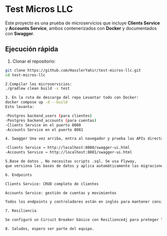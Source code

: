 # Test Micros LLC

Este proyecto es una prueba de microservicios que incluye **Clients Service** y **Accounts Service**, ambos contenerizados con **Docker** y documentados con **Swagger**.

## Ejecución rápida

1. Clonar el repositorio:
```bash
git clone https://github.com/HasslerYahir/test-micros-llc.git
cd test-micros-llc

2.Compilar los microservicios:
./gradlew clean build -x test

3. En la ruta de descarga del repo Levantar todo con Docker:
docker compose up -d --build
Esto levanta: 

-Postgres backend_users (para clientes)
-Postgres backend_accounts (para cuentas)
-Clients Service en el puerto 8080
-Accounts Service en el puerto 8081

4. Swagger Una vez arriba, entra al navegador y prueba las APIs directamente en Swagger:

-Clients Service → http://localhost:8080/swagger-ui.html
-Accounts Service → http://localhost:8081/swagger-ui.html

5.Base de datos , No necesitas scripts .sql. Se usa Flyway, 
que versiona las bases de datos y aplica automáticamente las migraciones al iniciar los microservicios.

6. Endpoints

Clients Service: CRUD completo de clientes

Accounts Service: gestión de cuentas y movimientos

Todos los endpoints y controladores están en inglés para mantener consistencia.

7. Resiliencia

Se configuró un Circuit Breaker básico con Resilience4j para proteger las llamadas entre microservicios. Si un servicio falla o responde lento, el breaker corta las llamadas y reintenta después de unos segundos.

8. Saludos, espero ser parte del equipo.